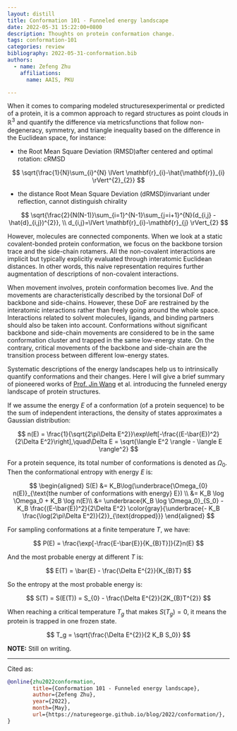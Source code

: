```yaml
---
layout: distill
title: Conformation 101 - Funneled energy landscape
date: 2022-05-31 15:22:00+0800
description: Thoughts on protein conformation change.
tags: conformation-101
categories: review
bibliography: 2022-05-31-conformation.bib
authors:
  - name: Zefeng Zhu
    affiliations:
      name: AAIS, PKU

---
```


When it comes to comparing modeled structures<d-footnote>experimental or predicted</d-footnote> of a protein, it is a common approach to regard structures as point clouds in $\mathbb{R}^{3}$ and quantify the difference via metrics<d-footnote>functions that follow non-degeneracy, symmetry, and triangle inequality</d-footnote> based on the difference in the Euclidean space, for instance:

* the Root Mean Square Deviation (RMSD)<d-footnote>after centered and optimal rotation: cRMSD</d-footnote>

$$
\sqrt{\frac{1}{N}\sum_{i}^{N} \lVert \mathbf{r}_{i}-\hat{\mathbf{r}}_{i} \rVert^{2}_{2}}
$$

* the distance Root Mean Square Deviation (dRMSD)<d-footnote>invariant under reflection, cannot distinguish chirality</d-footnote>

$$
\sqrt{\frac{2}{N(N-1)}\sum_{i=1}^{N-1}\sum_{j=i+1}^{N}(d_{i,j} - \hat{d}_{i,j})^{2}}, \\
d_{i,j}=\lVert \mathbf{r}_{i}-\mathbf{r}_{j} \rVert_{2}
$$

However, molecules are connected components. When we look at a static covalent-bonded protein conformation, we focus on the backbone torsion trace and the side-chain rotamers. All the non-covalent interactions are implicit but typically explicitly evaluated through interatomic Euclidean distances. <d-footnote>In other words, this naive representation requires further augmentation of descriptions of non-covalent interactions.</d-footnote>

When movement involves, protein conformation becomes live. And the movements are characteristically described by the torsional DoF of backbone and side-chains. However, these DoF are restrained by the interatomic interactions rather than freely going around the whole space. Interactions related to solvent molecules, ligands, and binding partners should also be taken into account. Conformations without significant backbone and side-chain movements are considered to be in the same conformation cluster and trapped in the same low-energy state. On the contrary, critical movements of the backbone and side-chain are the transition process between different low-energy states.

Systematic descriptions of the energy landscapes help us to intrinsically quantify conformations and their changes. Here I will give a brief summary of pioneered works of [Prof. Jin Wang](https://www.stonybrook.edu/commcms/chemistry/faculty/_faculty-profiles/wang-jin) et al.<d-cite key="PhysRevLett-122-018103"></d-cite><d-cite key="WangReview2022"></d-cite> introducing the funneled energy landscape of protein structures.

If we assume the energy $E$ of a conformation (of a protein sequence) to be the sum of independent interactions, the density of states approximates a Gaussian distribution:

$$
n(E) = \frac{1}{\sqrt{2\pi\Delta E^2}}\exp\left[-\frac{(E-\bar{E})^2}{2\Delta E^2}\right],\quad\Delta E = \sqrt{\langle E^2 \rangle - \langle E \rangle^2}
$$

For a protein sequence, its total number of conformations is denoted as $\Omega_0$. Then the conformational entropy with energy $E$ is:

$$
\begin{aligned}
S(E) &= K_B\log(\underbrace{\Omega_{0} n(E)}_{\text{the number of conformations with energy} E}) \\
&= K_B \log \Omega_0 + K_B \log n(E)\\
&= \underbrace{K_B \log \Omega_0}_{S_0} - K_B \frac{(E-\bar{E})^2}{2\Delta E^2} \color{gray}{\underbrace{- K_B \frac{\log(2\pi\Delta E^2)}{2}}_{\text{dropped}}}
\end{aligned}
$$

For sampling conformations at a finite temperature $T$, we have:

$$
P(E) = \frac{\exp[-\frac{E-\bar{E}}{K_{B}T}]}{Z}n(E)
$$

And the most probable energy at different $T$ is:

$$
E(T) = \bar{E} - \frac{\Delta E^{2}}{K_{B}T}
$$

So the entropy at the most probable energy is:

$$
S(T) = S(E(T)) = S_{0} - \frac{\Delta E^{2}}{2K_{B}T^{2}}
$$

When reaching a critical temperature $T_g$ that makes $S(T_g)=0$, it means the protein is trapped in one frozen state.

$$
T_g = \sqrt{\frac{\Delta E^{2}}{2 K_B S_0}}
$$

**NOTE:**
Still on writing.

***

Cited as:

```bibtex
@online{zhu2022conformation,
        title={Conformation 101 - Funneled energy landscape},
        author={Zefeng Zhu},
        year={2022},
        month={May},
        url={https://naturegeorge.github.io/blog/2022/conformation/},
}
```
